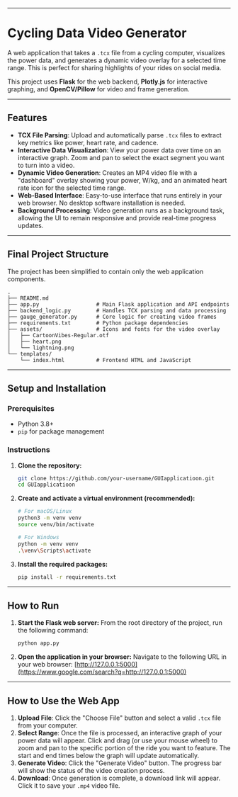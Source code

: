 
-----

# Cycling Data Video Generator

A web application that takes a `.tcx` file from a cycling computer, visualizes the power data, and generates a dynamic video overlay for a selected time range. This is perfect for sharing highlights of your rides on social media.

This project uses **Flask** for the web backend, **Plotly.js** for interactive graphing, and **OpenCV/Pillow** for video and frame generation.

-----

## Features

  * **TCX File Parsing**: Upload and automatically parse `.tcx` files to extract key metrics like power, heart rate, and cadence.
  * **Interactive Data Visualization**: View your power data over time on an interactive graph. Zoom and pan to select the exact segment you want to turn into a video.
  * **Dynamic Video Generation**: Creates an MP4 video file with a "dashboard" overlay showing your power, W/kg, and an animated heart rate icon for the selected time range.
  * **Web-Based Interface**: Easy-to-use interface that runs entirely in your web browser. No desktop software installation is needed.
  * **Background Processing**: Video generation runs as a background task, allowing the UI to remain responsive and provide real-time progress updates.

-----

## Final Project Structure

The project has been simplified to contain only the web application components.

```
.
├── README.md
├── app.py                  # Main Flask application and API endpoints
├── backend_logic.py        # Handles TCX parsing and data processing
├── gauge_generator.py      # Core logic for creating video frames
├── requirements.txt        # Python package dependencies
├── assets/                 # Icons and fonts for the video overlay
│   ├── CartoonVibes-Regular.otf
│   ├── heart.png
│   └── lightning.png
└── templates/
    └── index.html          # Frontend HTML and JavaScript
```

-----

## Setup and Installation

### Prerequisites

  * Python 3.8+
  * `pip` for package management

### Instructions

1.  **Clone the repository:**

    ```bash
    git clone https://github.com/your-username/GUIapplicatioon.git
    cd GUIapplicatioon
    ```

2.  **Create and activate a virtual environment (recommended):**

    ```bash
    # For macOS/Linux
    python3 -m venv venv
    source venv/bin/activate

    # For Windows
    python -m venv venv
    .\venv\Scripts\activate
    ```

3.  **Install the required packages:**

    ```bash
    pip install -r requirements.txt
    ```

-----

## How to Run

1.  **Start the Flask web server:**
    From the root directory of the project, run the following command:

    ```bash
    python app.py
    ```

2.  **Open the application in your browser:**
    Navigate to the following URL in your web browser:
    [http://127.0.0.1:5000](https://www.google.com/search?q=http://127.0.0.1:5000)

-----

## How to Use the Web App

1.  **Upload File**: Click the "Choose File" button and select a valid `.tcx` file from your computer.
2.  **Select Range**: Once the file is processed, an interactive graph of your power data will appear. Click and drag (or use your mouse wheel) to zoom and pan to the specific portion of the ride you want to feature. The start and end times below the graph will update automatically.
3.  **Generate Video**: Click the "Generate Video" button. The progress bar will show the status of the video creation process.
4.  **Download**: Once generation is complete, a download link will appear. Click it to save your `.mp4` video file.